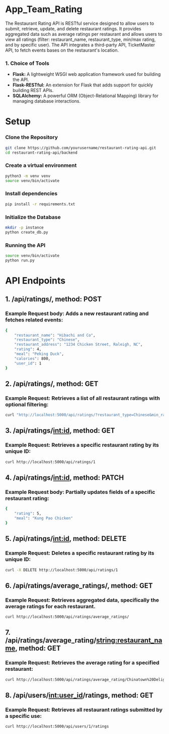 # App_Team_Rating
The Restaurant Rating API is RESTful service designed to allow users to submit, retrieve, update, and delete restaurant ratings. It provides aggregated data such as average ratings per restaurant and allows users to view all ratings (filter: restaurant_name, restaurant_type, min/max rating, and by specific user). The API integrates a third-party API, TicketMaster API, to fetch events bases on the restaurant's location.

### 1. **Choice of Tools**

- **Flask:** A lightweight WSGI web application framework used for building the API.
- **Flask-RESTful:** An extension for Flask that adds support for quickly building REST APIs.
- **SQLAlchemy:** A powerful ORM (Object-Relational Mapping) library for managing database interactions.


# Setup

### Clone the Repository
```bash
git clone https://github.com/yourusername/restaurant-rating-api.git
cd restaurant-rating-api/backend
```
### Create a virtual environment
```bash
python3 -m venv venv
source venv/bin/activate
```
### Install dependencies
```bash
pip install -r requirements.txt
```
### Initialize the Database
```bash
mkdir -p instance
python create_db.py
```
### Running the API
```bash
source venv/bin/activate
python run.py
```

# API Endpoints
## 1. /api/ratings/, method: POST
### Example Request body: Adds a new restaurant rating and fetches related events:
```bash
{
    "restaurant_name": "Hibachi and Co",
    "restaurant_type": "Chinese",
    "restaurant_address": "1234 Chicken Street, Raleigh, NC",
    "rating": 4,
    "meal": "Peking Duck",
    "calories": 800,
    "user_id": 1
}
```
## 2. /api/ratings/, method: GET
### Example Request: Retrieves a list of all restaurant ratings with optional filtering:
```bash
curl "http://localhost:5000/api/ratings/?restaurant_type=Chinese&min_rating=3"
```
## 3. /api/ratings/<int:id>, method: GET
### Example Request: Retrieves a specific restaurant rating by its unique ID:
```bash
curl http://localhost:5000/api/ratings/1
```
## 4. /api/ratings/<int:id>, method: PATCH
### Example Request body: Partially updates fields of a specific restaurant rating:
```bash
{
    "rating": 5,
    "meal": "Kung Pao Chicken"
}
```
## 5. /api/ratings/<int:id>, method: DELETE
### Example Request: Deletes a specific restaurant rating by its unique ID:
```bash
curl -X DELETE http://localhost:5000/api/ratings/1
```
## 6. /api/ratings/average_ratings/, method: GET
### Example Request: Retrieves aggregated data, specifically the average ratings for each restaurant.
```bash
curl http://localhost:5000/api/ratings/average_ratings/
```
## 7. /api/ratings/average_rating/<string:restaurant_name>, method: GET
### Example Request: Retrieves the average rating for a specified restaurant:
```bash
curl http://localhost:5000/api/ratings/average_rating/Chinatown%20Delight
```
## 8. /api/users/<int:user_id>/ratings, method: GET
### Example Request: Retrieves all restaurant ratings submitted by a specific use:
```bash
curl http://localhost:5000/api/users/1/ratings
```
